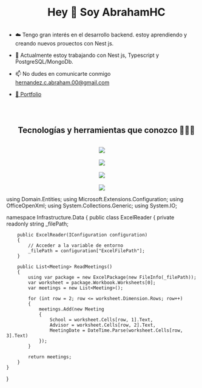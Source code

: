 <div id="user-content-toc">
  <ul align="center">
    <summary><h1 style="display: inline-block">Hey 👋 Soy AbrahamHC</h1></summary>
  </ul>
</div>
<p>

- ☁️ Tengo gran interés en el desarrollo backend. estoy aprendiendo y creando nuevos prouectos con Nest js.

- 🔭 Actualmente estoy trabajando con Nest js, Typescript y PostgreSQL/MongoDb.

- 📫 No dudes en comunicarte conmigo hernandez.c.abraham.00@gmail.com

- <a href="https://porfolio-ahc.netlify.app/" target="_blank" rel="noopener">💼 Portfolio</a>
</p>
<br>

<div id="user-content-toc">
  <ul align="center">
    <summary><h2 style="display: inline-block">Tecnologías y herramientas que conozco 👨🏻‍💻</h2></summary>
  </ul>
</div>

<p align="center">
  <a href="https://skillicons.dev">
    <img src="https://skillicons.dev/icons?i=html,css,tailwind,js,ts,vite"><br><br>
    <img src="https://skillicons.dev/icons?i=nodejs,express,nest,postman,npm"><br><br>
    <img src="https://skillicons.dev/icons?i=mongodb,postgresql,prisma"><br><br>
    <img src="https://skillicons.dev/icons?i=git,github,ubuntu,powershell,vscode&perline=14" />
  </a>
</p>


using Domain.Entities;
using Microsoft.Extensions.Configuration;
using OfficeOpenXml;
using System.Collections.Generic;
using System.IO;

namespace Infrastructure.Data
{
    public class ExcelReader
    {
        private readonly string _filePath;

        public ExcelReader(IConfiguration configuration)
        {
            // Acceder a la variable de entorno
            _filePath = configuration["ExcelFilePath"];
        }

        public List<Meeting> ReadMeetings()
        {
            using var package = new ExcelPackage(new FileInfo(_filePath));
            var worksheet = package.Workbook.Worksheets[0];
            var meetings = new List<Meeting>();

            for (int row = 2; row <= worksheet.Dimension.Rows; row++)
            {
                meetings.Add(new Meeting
                {
                    School = worksheet.Cells[row, 1].Text,
                    Advisor = worksheet.Cells[row, 2].Text,
                    MeetingDate = DateTime.Parse(worksheet.Cells[row, 3].Text)
                });
            }

            return meetings;
        }
    }
}